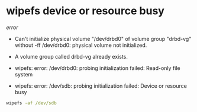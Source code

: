 # wipefs device or resource busy





_error_
 * Can't initialize physical volume "/dev/drbd0" of volume group "drbd-vg" without -ff
  /dev/drbd0: physical volume not initialized.
  
 * A volume group called drbd-vg already exists.

 * wipefs: error: /dev/drbd0: probing initialization failed: Read-only file system

 * wipefs: error: /dev/sdb: probing initialization failed: Device or resource busy


```cmd
wipefs -af /dev/sdb
```


